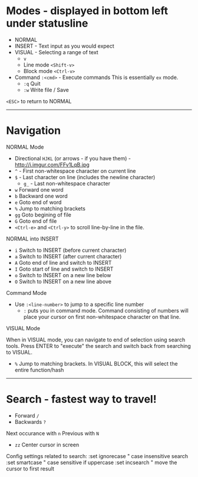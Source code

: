# Modes - displayed in bottom left under statusline

- NORMAL
- INSERT - Text input as you would expect
- VISUAL - Selecting a range of text
  - `v`
  - Line mode `<Shift-v>`
  - Block mode `<Ctrl-v>`
- Command `:<cmd>` - Execute commands
  This is essentially `ex` mode.
  - `:q` Quit
  - `:w` Write file / Save

`<ESC>` to return to NORMAL

---

# Navigation

NORMAL Mode

- Directional `HJKL` (or arrows - if you have them) - http://i.imgur.com/FFv1LqB.jpg
- `^` - First non-whitespace character on current line
- `$` - Last character on line (includes the newline character)
  - `g_` - Last non-whitespace character
- `w` Forward one word
- `b` Backward one word
- `e` Goto end of word
- `%` Jump to matching brackets
- `gg` Goto begining of file
- `G` Goto end of file
- `<Ctrl-e>` and `<Ctrl-y>` to scroll line-by-line in the file. 

NORMAL into INSERT

- `i` Switch to INSERT (before current character)
- `a` Switch to INSERT (after current character)
- `A` Goto end of line and switch to INSERT
- `I` Goto start of line and switch to INSERT
- `o` Switch to INSERT on a new line below
- `O` Switch to INSERT on a new line above

Command Mode

- Use `:<line-number>` to jump to a specific line number
  - `:` puts you in command mode. Command consisting of numbers
    will place your cursor on first non-whitespace character on that line.

VISUAL Mode

When in VISUAL mode, you can navigate to end of selection
using search tools. Press ENTER to "execute" the search and 
switch back from searching to VISUAL.

- `%` Jump to matching brackets. In VISUAL BLOCK, this will select
  the entire function/hash


---

# Search - fastest way to travel!

- Forward `/`
- Backwards `?`

Next occurance with `n` 
Previous with `N`

- `zz` Center cursor in screen

Config settings related to search:
:set ignorecase		        " case insensitive search
:set smartcase			        " case sensitive if uppercase
:set incsearch			        " move the cursor to first result
